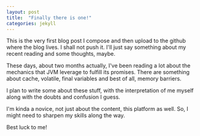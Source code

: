 ```yaml
---
layout: post
title:  "Finally there is one!"
categories: jekyll
---
```


This is the very first blog post I compose and then upload to the github where the blog lives. I shall not push it. I'll just say something about my recent reading and some thoughts, maybe.

These days, about two months actually, I've been reading a lot about the mechanics that JVM leverage to fulfill its promises. There are something about cache, volatile, final variables and best of all, memory barriers.

I plan to write some about these stuff, with the interpretation of me myself along with the doubts and confusion I guess.

I'm kinda a novice, not just about the content, this platform as well. So, I might need to sharpen my skills along the way.

Best luck to me!  